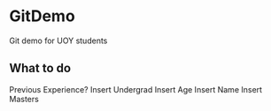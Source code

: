 # GitDemo
Git demo for UOY students

## What to do
Previous Experience?
Insert Undergrad
Insert Age
Insert Name
Insert Masters